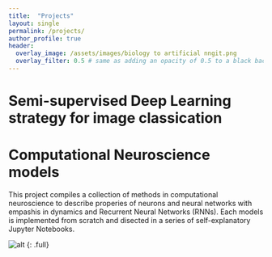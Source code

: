 ```yaml
---
title:  "Projects"
layout: single
permalink: /projects/
author_profile: true
header:
  overlay_image: /assets/images/biology to artificial nngit.png
  overlay_filter: 0.5 # same as adding an opacity of 0.5 to a black background
---
```


# Semi-supervised Deep Learning strategy for image classication

# Computational Neuroscience models
This project compiles  a collection of methods in computational neuroscience to describe properies of neurons and neural networks with empashis in dynamics and Recurrent Neural Networks (RNNs). Each models is implemented from scratch and disected in a series of self-explanatory Jupyter Notebooks. 

![alt](https://github.com/pedroherrerovidal/pedroherrerovidal.github.io/tree/master/assets/images/compNS.png)
{: .full}
